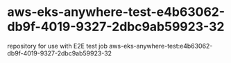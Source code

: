 # aws-eks-anywhere-test-e4b63062-db9f-4019-9327-2dbc9ab59923-32
repository for use with E2E test job aws-eks-anywhere-test:e4b63062-db9f-4019-9327-2dbc9ab59923-32
